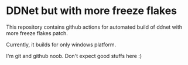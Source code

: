 # DDNet but with more freeze flakes

This repository contains github actions for automated build of ddnet with more freeze flakes patch.

Currently, it builds for only windows platform.

I'm git and github noob. Don't expect good stuffs here :)

